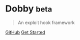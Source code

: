 # Dobby <small>beta</small>

> An exploit hook framework

[GitHub](https://github.com/jmpews/dobby)
[Get Started](#intro)

